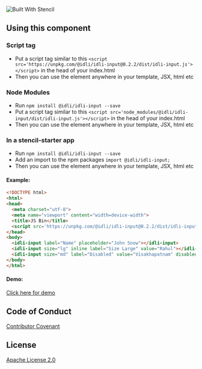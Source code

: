 ![Built With Stencil](https://img.shields.io/badge/-Built%20With%20Stencil-16161d.svg?logo=data%3Aimage%2Fsvg%2Bxml%3Bbase64%2CPD94bWwgdmVyc2lvbj0iMS4wIiBlbmNvZGluZz0idXRmLTgiPz4KPCEtLSBHZW5lcmF0b3I6IEFkb2JlIElsbHVzdHJhdG9yIDE5LjIuMSwgU1ZHIEV4cG9ydCBQbHVnLUluIC4gU1ZHIFZlcnNpb246IDYuMDAgQnVpbGQgMCkgIC0tPgo8c3ZnIHZlcnNpb249IjEuMSIgaWQ9IkxheWVyXzEiIHhtbG5zPSJodHRwOi8vd3d3LnczLm9yZy8yMDAwL3N2ZyIgeG1sbnM6eGxpbms9Imh0dHA6Ly93d3cudzMub3JnLzE5OTkveGxpbmsiIHg9IjBweCIgeT0iMHB4IgoJIHZpZXdCb3g9IjAgMCA1MTIgNTEyIiBzdHlsZT0iZW5hYmxlLWJhY2tncm91bmQ6bmV3IDAgMCA1MTIgNTEyOyIgeG1sOnNwYWNlPSJwcmVzZXJ2ZSI%2BCjxzdHlsZSB0eXBlPSJ0ZXh0L2NzcyI%2BCgkuc3Qwe2ZpbGw6I0ZGRkZGRjt9Cjwvc3R5bGU%2BCjxwYXRoIGNsYXNzPSJzdDAiIGQ9Ik00MjQuNywzNzMuOWMwLDM3LjYtNTUuMSw2OC42LTkyLjcsNjguNkgxODAuNGMtMzcuOSwwLTkyLjctMzAuNy05Mi43LTY4LjZ2LTMuNmgzMzYuOVYzNzMuOXoiLz4KPHBhdGggY2xhc3M9InN0MCIgZD0iTTQyNC43LDI5Mi4xSDE4MC40Yy0zNy42LDAtOTIuNy0zMS05Mi43LTY4LjZ2LTMuNkgzMzJjMzcuNiwwLDkyLjcsMzEsOTIuNyw2OC42VjI5Mi4xeiIvPgo8cGF0aCBjbGFzcz0ic3QwIiBkPSJNNDI0LjcsMTQxLjdIODcuN3YtMy42YzAtMzcuNiw1NC44LTY4LjYsOTIuNy02OC42SDMzMmMzNy45LDAsOTIuNywzMC43LDkyLjcsNjguNlYxNDEuN3oiLz4KPC9zdmc%2BCg%3D%3D&colorA=16161d&style=flat-square)

## Using this component

### Script tag
- Put a script tag similar to this `<script src='https://unpkg.com/@idli/idli-input@0.2.2/dist/idli-input.js'></script>` in the head of your index.html
- Then you can use the element anywhere in your template, JSX, html etc

### Node Modules
- Run `npm install @idli/idli-input --save`
- Put a script tag similar to this `<script src='node_modules/@idli/idli-input/dist/idli-input.js'></script>` in the head of your index.html
- Then you can use the element anywhere in your template, JSX, html etc

### In a stencil-starter app
- Run `npm install @idli/idli-input --save`
- Add an import to the npm packages `import @idli/idli-input;`
- Then you can use the element anywhere in your template, JSX, html etc



#### Example:
<!---
```
<custom-element-demo>
  <template>
    <script src='https://unpkg.com/@idli/idli-input@0.2.2/dist/idli-input.js'></script>
    <idli-input label="Name" placeholder="John Snow"></idli-input>
    <idli-input size="lg" inline label="Size Large" value="Rahul"></idli-input>
    <idli-input size="md" label="Disabled" value="Visakhapatnam" disabled></idli-input>
  </template>
</custom-element-demo>
```
-->
```html
<!DOCTYPE html>
<html>
<head>
  <meta charset="utf-8">
  <meta name="viewport" content="width=device-width">
  <title>JS Bin</title>
  <script src='https://unpkg.com/@idli/idli-input@0.2.2/dist/idli-input.js'></script>
</head>
<body>
  <idli-input label="Name" placeholder="John Snow"></idli-input>
  <idli-input size="lg" inline label="Size Large" value="Rahul"></idli-input>
  <idli-input size="md" label="Disabled" value="Visakhapatnam" disabled></idli-input>
</body>
</html>
```

#### Demo:
[Click here for demo](http://idli.io/component/input.html)

## Code of Conduct
[Contributor Covenant](/CODE_OF_CONDUCT.md)

## License
[Apache License 2.0](/LICENSE)